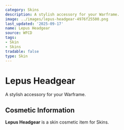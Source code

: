 ```yaml
---
category: Skins
description: A stylish accessory for your Warframe.
image: ../images/lepus-headgear-4976f25500.png
last_updated: '2025-09-17'
name: Lepus Headgear
source: WFCD
tags:
- Skin
- Skins
tradable: false
type: Skin
---
```


# Lepus Headgear

A stylish accessory for your Warframe.

## Cosmetic Information

**Lepus Headgear** is a skin cosmetic item for Skins.

